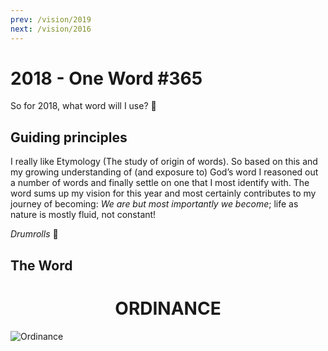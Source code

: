 ```yaml
---
prev: /vision/2019
next: /vision/2016
---
```


# 2018 - One Word #365

So for 2018, what word will I use? :thinking:

## Guiding principles

I really like Etymology (The study of origin of words). So based on this and my growing understanding of (and exposure to) God’s word I reasoned out a number of words and finally settle on one that I most identify with. The word sums up my vision for this year and most certainly contributes to my journey of becoming: _We are but most importantly we become_; life as nature is mostly fluid, not constant!

_Drumrolls_ :drum:

## The Word

<center><h1>ORDINANCE</h1></center>

![Ordinance](../../.vuepress/public/images/2018.png)
